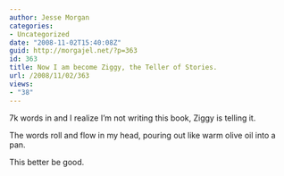 ```yaml
---
author: Jesse Morgan
categories:
- Uncategorized
date: "2008-11-02T15:40:08Z"
guid: http://morgajel.net/?p=363
id: 363
title: Now I am become Ziggy, the Teller of Stories.
url: /2008/11/02/363
views:
- "38"
---
```


7k words in and I realize I’m not writing this book, Ziggy is telling it.

The words roll and flow in my head, pouring out like warm olive oil into a pan.

This better be good.